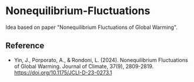 # Nonequilibrium-Fluctuations
Idea based on paper "Nonequilibrium Fluctuations of Global Warming". 


## Reference
- Yin, J., Porporato, A., & Rondoni, L. (2024). Nonequilibrium Fluctuations of Global Warming. Journal of Climate, 37(9), 2809-2819. https://doi.org/10.1175/JCLI-D-23-0273.1
